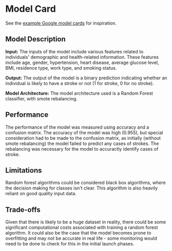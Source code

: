 # Model Card

See the [example Google model cards](https://modelcards.withgoogle.com/model-reports) for inspiration. 

## Model Description

**Input:** The inputs of the model include various features related to individuals' demographic and health-related information. These features include age, gender, hypertension, heart disease, average glucose level, BMI, residence type, work type, and smoking status.

**Output:** The output of the model is a binary prediction indicating whether an individual is likely to have a stroke or not (1 for stroke, 0 for no stroke).

**Model Architecture:** The model architecture used is a Random Forest classifier, with smote rebalancing. 

## Performance
The performance of the model was measured using accuracy and a confusion matrix. The accuracy of the model was high (0.955), but special consideration had to be made to the confusion matrix, as initially (without smote rebalancing) the model failed to predict any cases of strokes. The rebalancing was necessary for the model to accuractly identify cases of stroke. 

## Limitations
Random forest algorithms could be considered black box algorithms, where the decision making for classes isn't clear. This algorithm is also heavily reliant on good quality input data. 

## Trade-offs
Given that there is likely to be a huge dataset in reality, there could be some significant computational costs associated with training a random forest algorithm. It could also be the case that the model becomes prone to overfitting and may not be accurate in real life - some monitoring would need to be done to check for this in the initial launch phases. 
